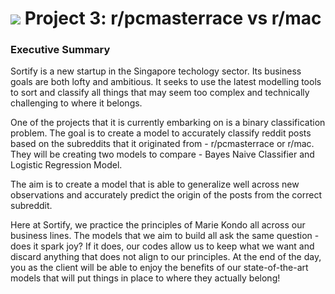 # ![](https://ga-dash.s3.amazonaws.com/production/assets/logo-9f88ae6c9c3871690e33280fcf557f33.png) Project 3: r/pcmasterrace vs r/mac

### Executive Summary

Sortify is a new startup in the Singapore techology sector. Its business goals are both lofty and ambitious. It seeks to use the latest modelling tools to sort and classify all things that may seem too complex and technically challenging to where it belongs.

One of the projects that it is currently embarking on is a binary classification problem. The goal is to create a model to accurately classify reddit posts based on the subreddits that it originated from - r/pcmasterrace or r/mac. They will be creating two models to compare - Bayes Naive Classifier and Logistic Regression Model. 

The aim is to create a model  that is able to generalize well across new observations and accurately predict the origin of the posts from the correct subreddit.

Here at Sortify, we practice the principles of Marie Kondo all across our business lines. The models that we aim to build all ask the same question - does it spark joy? If it does, our codes allow us to keep what we want and discard anything that does not align to our principles. At the end of the day, you as the client will be able to enjoy the benefits of our state-of-the-art models that will put things in place to where they actually belong!




